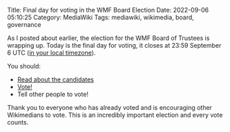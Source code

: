 Title: Final day for voting in the WMF Board Election
Date: 2022-09-06 05:10:25
Category: MediaWiki
Tags: mediawiki, wikimedia, board, governance

As I posted about earlier, the election for the WMF Board of Trustees is
wrapping up. Today is the final day for voting, it closes at
23:59 September 6 UTC ([in your local timezone](https://zonestamp.toolforge.org/1662508827)).

You should:

* [Read about the candidates](https://meta.wikimedia.org/wiki/Wikimedia_Foundation_elections/2022/Candidates)
* [Vote!](https://meta.wikimedia.org/wiki/Special:SecurePoll/vote/393)
* Tell other people to vote!

Thank you to everyone who has already voted and is encouraging other Wikimedians to vote. This is an incredibly important election and every vote counts.
